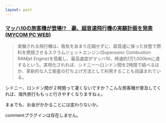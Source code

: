 ```yaml
---
layout: post
---
```

<h3><a href="http://pcweb.mycom.co.jp/news/2004/05/20/014.html">マッハ10の旅客機が登場!?　豪、超音速飛行機の実験計画を発表 (MYCOM PC WEB)</a></h3>
<blockquote><p>実験される飛行機は、吸気をあまり圧縮せずに、超音速に保った状態で燃料を燃焼させるスクラムジェットエンジン(Supersonic Combustion RAMjet Engine)を搭載し、最高速度がマッハ10、時速約1万1,000kmに達するという。実用化されれば、シドニー〜ロンドン間を2時間で結べるほか、革新的な人工衛星の打ち上げ方法として利用することも目論まれている。</p>
</blockquote>
<p>シドニー、ロンドン間が２時間って凄くないですか？こんな旅客機が普及してくれば、海外旅行ももっと行きやすくなりますねぇ。</p>
<p>まぁでも、お金がかかることには変わりないか。</p>
<p><span class="error">commentプラグインは存在しません。</span> </p>
